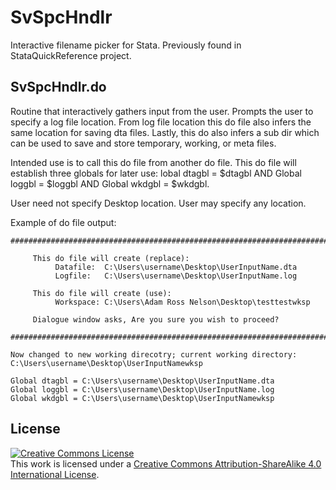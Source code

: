# SvSpcHndlr
Interactive filename picker for Stata. Previously found in StataQuickReference project.

## SvSpcHndlr.do

Routine that interactively gathers input from the user. Prompts the user to specify a log file location. From log file location this do file also infers the same location for saving dta files. Lastly, this do also infers a sub dir which can be used to save and store temporary, working, or meta files.

Intended use is to call this do file from another do file. This do file will establish three globals for later use: lobal dtagbl = $dtagbl AND Global loggbl = $loggbl AND Global wkdgbl = $wkdgbl.

User need not specify Desktop location. User may specify any location.

Example of do file output:
```
#############################################################################

     This do file will create (replace):
          Datafile:  C:\Users\username\Desktop\UserInputName.dta
          Logfile:   C:\Users\username\Desktop\UserInputName.log

     This do file will create (use):
          Workspace: C:\Users\Adam Ross Nelson\Desktop\testtestwksp

     Dialogue window asks, Are you sure you wish to proceed?

#############################################################################

Now changed to new working direcotry; current working directory:
C:\Users\username\Desktop\UserInputNamewksp

Global dtagbl = C:\Users\username\Desktop\UserInputName.dta
Global loggbl = C:\Users\username\Desktop\UserInputName.log
Global wkdgbl = C:\Users\username\Desktop\UserInputNamewksp
```

## License

<a rel="license" href="http://creativecommons.org/licenses/by-sa/4.0/"><img alt="Creative Commons License" style="border-width:0" src="https://i.creativecommons.org/l/by-sa/4.0/88x31.png" /></a><br />This work is licensed under a <a rel="license" href="http://creativecommons.org/licenses/by-sa/4.0/">Creative Commons Attribution-ShareAlike 4.0 International License</a>.
